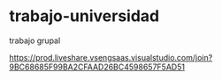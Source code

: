 # trabajo-universidad
trabajo grupal


https://prod.liveshare.vsengsaas.visualstudio.com/join?9BC68685F99BA2CFAAD26BC4598657F5AD51